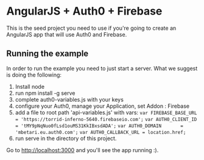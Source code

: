 # AngularJS + Auth0 +  Firebase

This is the seed project you need to use if you're going to create an AngularJS app that will use Auth0 and Firebase.

## Running the example

In order to run the example you need to just start a server. What we suggest is doing the following:

1. Install node
1. run npm install -g serve
1. complete auth0-variables.js with your keys
1. configure your Auth0, manage your Application, set Addon : Firebase 
1. add a file to root path 'api-variables.js' with vars:
	`var FIREBASE_BASE_URL  = 'https://torrid-inferno-5640.firebaseio.com';`
	`var AUTH0_CLIENT_ID    = 'tMY9pNqNuo0fLsd1ouMS31KkIBxsdADA';`
	`var AUTH0_DOMAIN       = 'mbetari.eu.auth0.com';`
	`var AUTH0_CALLBACK_URL = location.href;`
1. run serve in the directory of this project.

Go to [http://localhost:3000](http://localhost:3000) and you'll see the app running :).
